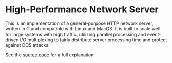 # High-Performance Network Server

This is an implementation of a general-purpose HTTP network server, written in C and compatible with Linux and MacOS. It is built to scale well for large systems with high traffic, utilizing parallel processing and event-driven I/O multiplexing to fairly distribute server processing time and protect against DOS attacks.

See the [source code](https://github.com/ClaytonKnittel/Server/tree/master/src) for a full explanation
